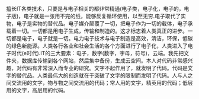 擅长IT各类技术，只要是与电子相关的都非常精通(电子类，电子化，电子的，电子版)，电子就是一张用不完的纸，能够反复循环使用，以至无穷.电子取代了实物，电子是实物的替代品。电子媒介颠覆了一切，把电子作为一切的载体，电子承载着一切。一切都是用电子生成，传输和制造的。这才标志着人类真正的进步。一切都是电子，电子就是一切。电力电子技术与电子制造是高效，清洁，环保，低碳的绿色新能源。人类各行各业和社会生活的各个方面进行了电子化，人类进入了电子时代(e时代).IT的三大要素：电子，数字(数字，字母，符号)，云端。我先把文件夹，数据库传输到各个网站，然后集中备份，生成云空间。本人对代码非常感兴趣，对代码有非常深入而专业的研究。文字不起作用了，就发明了代码。代码是文字的替代品。人类最伟大的创造就在于突破了文字的限制而发明了代码。人与人之间交流用的文字，物与物之间交流用的代码；常人用的文字，精英用的代码；低层用的文字，高层用的代码。

